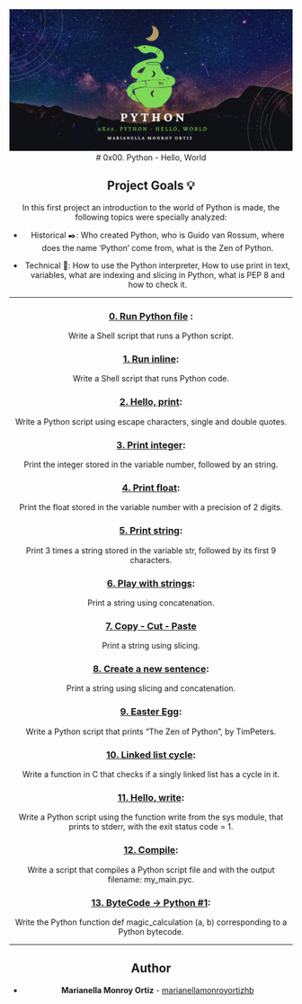 <div align="center"><img src="Banner.jpg"/>
# 0x00. Python - Hello, World

## Project Goals :bulb:
In this first project an introduction to the world of Python is made, the following topics were specially analyzed:
* Historical :black_nib:: Who created Python, who is Guido van Rossum, where does the name ‘Python’ come from, what is the Zen of Python.

* Technical :toolbox:: How to use the Python interpreter, How to use print in text, variables, what are indexing and slicing in Python, what is PEP 8 and how to check it.

---

### [0. Run Python file](./0-run) :
Write a Shell script that runs a Python script.


### [1. Run inline](./1-run_inline):
Write a Shell script that runs Python code.


### [2. Hello, print](./2-print.py):
Write a Python script using escape characters, single and double quotes.


### [3. Print integer](./3-print_number.py):
Print the integer stored in the variable number, followed by an string.


### [4. Print float](./4-print_float.py):
Print the float stored in the variable number with a precision of 2 digits.


### [5. Print string](./5-print_string.py):
Print 3 times a string stored in the variable str, followed by its first 9 characters.


### [6. Play with strings](./6-concat.py):
Print a string using concatenation.


### [7. Copy - Cut - Paste](./7-edges.py)
Print a string using slicing.


### [8. Create a new sentence](./8-concat_edges.py):
Print a string using slicing and concatenation.


### [9. Easter Egg](./9-easter_egg.py):
Write a Python script that prints “The Zen of Python”, by TimPeters.


### [10. Linked list cycle](./10-check_cycle.c):
Write a function in C that checks if a singly linked list has a cycle in it.

### [11. Hello, write](./100-write.py):
Write a Python script using the function write from the sys module, that prints to stderr, with the exit status code = 1.


### [12. Compile](./101-compile):
Write a script that compiles a Python script file and with the output filename: my_main.pyc.

### [13. ByteCode -> Python #1](./102-magic_calculation.py):
Write the Python function def magic_calculation (a, b) corresponding to a Python bytecode.

---

## Author
* **Marianella Monroy Ortiz** - [marianellamonroyortizhb](https://github.com/marianellamonroyortizhb)
